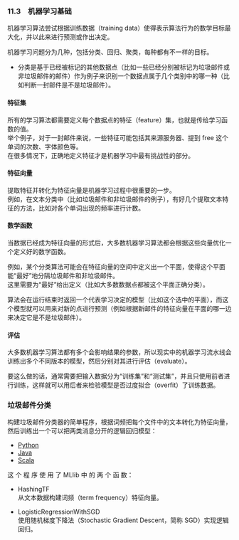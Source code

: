 ### 11.3　机器学习基础 ###
机器学习算法尝试根据训练数据（training data）使得表示算法行为的数学目标最大化，并以此来进行预测或作出决定。  

机器学习问题分为几种，包括分类、回归、聚类，每种都有不一样的目标。  
-   分类是基于已经被标记的其他数据点（比如一些已经分别被标记为垃圾邮件或非垃圾邮件的邮件）作为例子来识别一个数据点属于几个类别中的哪一种（比如判断一封邮件是不是垃圾邮件）。

#### 特征集 ####
所有的学习算法都需要定义每个数据点的特征（feature）集，也就是传给学习函数的值。  
举个例子，对于一封邮件来说，一些特征可能包括其来源服务器、提到 free 这个单词的次数、字体颜色等。  
在很多情况下，正确地定义特征才是机器学习中最有挑战性的部分。  

#### 特征向量 ####
提取特征并转化为特征向量是机器学习过程中很重要的一步。  
例如，在文本分类中（比如垃圾邮件和非垃圾邮件的例子），有好几个提取文本特征的方法，比如对各个单词出现的频率进行计数。

#### 数学函数 ####
当数据已经成为特征向量的形式后，大多数机器学习算法都会根据这些向量优化一个定义好的数学函数。  
  
例如，某个分类算法可能会在特征向量的空间中定义出一个平面，使得这个平面能“最好”地分隔垃圾邮件和非垃圾邮件。  
这里需要为“最好”给出定义（比如大多数数据点都被这个平面正确分类）。  

算法会在运行结束时返回一个代表学习决定的模型（比如这个选中的平面），而这个模型就可以用来对新的点进行预测（例如根据新邮件的特征向量在平面的哪一边来决定它是不是垃圾邮件）。

#### 评估 ####
大多数机器学习算法都有多个会影响结果的参数，所以现实中的机器学习流水线会训练出多个不同版本的模型，然后分别对其进行评估（evaluate）。  

要这么做的话，通常需要把输入数据分为“训练集”和“测试集”，并且只使用前者进行训练，这样就可以用后者来检验模型是否过度拟合（overfit）了训练数据。  

### 垃圾邮件分类 ###
构建垃圾邮件分类器的简单程序，根据词频把每个文件中的文本转化为特征向量，然后训练出一个可以把两类消息分开的逻辑回归模型：
-   [Python](P3SpamClassification.py)
-   [Java](J3SpamClassification.java)
-   [Scala](S3SpamClassification.scala)

这 个 程 序 使 用 了 MLlib 中 的 两 个 函 数：        
-   HashingTF  
从文本数据构建词频（term frequency）特征向量。 

-   LogisticRegressionWithSGD  
使用随机梯度下降法（Stochastic Gradient Descent，简称 SGD）实现逻辑回归。
